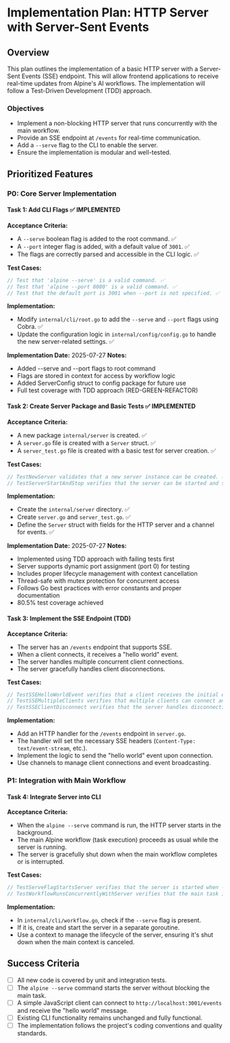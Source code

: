 # Implementation Plan: HTTP Server with Server-Sent Events

## Overview

This plan outlines the implementation of a basic HTTP server with a Server-Sent Events (SSE) endpoint. This will allow frontend applications to receive real-time updates from Alpine's AI workflows. The implementation will follow a Test-Driven Development (TDD) approach.

### Objectives
-   Implement a non-blocking HTTP server that runs concurrently with the main workflow.
-   Provide an SSE endpoint at `/events` for real-time communication.
-   Add a `--serve` flag to the CLI to enable the server.
-   Ensure the implementation is modular and well-tested.

## Prioritized Features

### P0: Core Server Implementation

#### Task 1: Add CLI Flags ✅ **IMPLEMENTED**
**Acceptance Criteria:**
-   A `--serve` boolean flag is added to the root command. ✅
-   A `--port` integer flag is added, with a default value of `3001`. ✅
-   The flags are correctly parsed and accessible in the CLI logic. ✅

**Test Cases:**
```go
// Test that 'alpine --serve' is a valid command. ✅
// Test that 'alpine --port 8080' is a valid command. ✅
// Test that the default port is 3001 when --port is not specified. ✅
```

**Implementation:**
-   Modify `internal/cli/root.go` to add the `--serve` and `--port` flags using Cobra. ✅
-   Update the configuration logic in `internal/config/config.go` to handle the new server-related settings. ✅

**Implementation Date:** 2025-07-27
**Notes:** 
- Added --serve and --port flags to root command
- Flags are stored in context for access by workflow logic
- Added ServerConfig struct to config package for future use
- Full test coverage with TDD approach (RED-GREEN-REFACTOR)

#### Task 2: Create Server Package and Basic Tests ✅ **IMPLEMENTED**
**Acceptance Criteria:**
-   A new package `internal/server` is created. ✅
-   A `server.go` file is created with a `Server` struct. ✅
-   A `server_test.go` file is created with a basic test for server creation. ✅

**Test Cases:**
```go
// TestNewServer validates that a new server instance can be created. ✅
// TestServerStartAndStop verifies that the server can be started and stopped gracefully. ✅
```

**Implementation:**
-   Create the `internal/server` directory. ✅
-   Create `server.go` and `server_test.go`. ✅
-   Define the `Server` struct with fields for the HTTP server and a channel for events. ✅

**Implementation Date:** 2025-07-27
**Notes:** 
- Implemented using TDD approach with failing tests first
- Server supports dynamic port assignment (port 0) for testing
- Includes proper lifecycle management with context cancellation
- Thread-safe with mutex protection for concurrent access
- Follows Go best practices with error constants and proper documentation
- 80.5% test coverage achieved

#### Task 3: Implement the SSE Endpoint (TDD)
**Acceptance Criteria:**
-   The server has an `/events` endpoint that supports SSE.
-   When a client connects, it receives a "hello world" event.
-   The server handles multiple concurrent client connections.
-   The server gracefully handles client disconnections.

**Test Cases:**
```go
// TestSSEHelloWorldEvent verifies that a client receives the initial event.
// TestSSEMultipleClients verifies that multiple clients can connect and receive events.
// TestSSEClientDisconnect verifies that the server handles disconnection without crashing.
```

**Implementation:**
-   Add an HTTP handler for the `/events` endpoint in `server.go`.
-   The handler will set the necessary SSE headers (`Content-Type: text/event-stream`, etc.).
-   Implement the logic to send the "hello world" event upon connection.
-   Use channels to manage client connections and event broadcasting.

### P1: Integration with Main Workflow

#### Task 4: Integrate Server into CLI
**Acceptance Criteria:**
-   When the `alpine --serve` command is run, the HTTP server starts in the background.
-   The main Alpine workflow (task execution) proceeds as usual while the server is running.
-   The server is gracefully shut down when the main workflow completes or is interrupted.

**Test Cases:**
```go
// TestServeFlagStartsServer verifies that the server is started when --serve is used.
// TestWorkflowRunsConcurrentlyWithServer verifies that the main task is executed while the server is active.
```

**Implementation:**
-   In `internal/cli/workflow.go`, check if the `--serve` flag is present.
-   If it is, create and start the server in a separate goroutine.
-   Use a context to manage the lifecycle of the server, ensuring it's shut down when the main context is canceled.

## Success Criteria

-   [ ] All new code is covered by unit and integration tests.
-   [ ] The `alpine --serve` command starts the server without blocking the main task.
-   [ ] A simple JavaScript client can connect to `http://localhost:3001/events` and receive the "hello world" message.
-   [ ] Existing CLI functionality remains unchanged and fully functional.
-   [ ] The implementation follows the project's coding conventions and quality standards.
